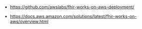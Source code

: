 * https://github.com/awslabs/fhir-works-on-aws-deployment/

* https://docs.aws.amazon.com/solutions/latest/fhir-works-on-aws/overview.html
